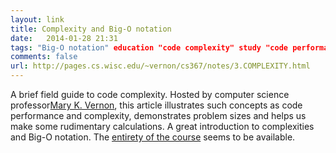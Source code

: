 ```yaml
---
layout:	link
title: Complexity and Big-O notation
date:	2014-01-28 21:31
tags: "Big-O notation" education "code complexity" study "code performance" algorithms "problem size"
comments: false
url: http://pages.cs.wisc.edu/~vernon/cs367/notes/3.COMPLEXITY.html
---
```


A brief field guide to code complexity. Hosted by computer science professor[Mary K. Vernon](http://pages.cs.wisc.edu/~vernon/), this article illustrates such concepts as code performance and complexity, demonstrates problem sizes and helps us make some rudimentary calculations. A great introduction to complexities and Big-O notation. The [entirety of the course](http://pages.cs.wisc.edu/~vernon/cs367/notes/) seems to be available.